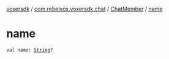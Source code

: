 [voxersdk](../../index.md) / [com.rebelvox.voxersdk.chat](../index.md) / [ChatMember](index.md) / [name](./name.md)

# name

`val name: `[`String`](https://kotlinlang.org/api/latest/jvm/stdlib/kotlin/-string/index.html)`?`